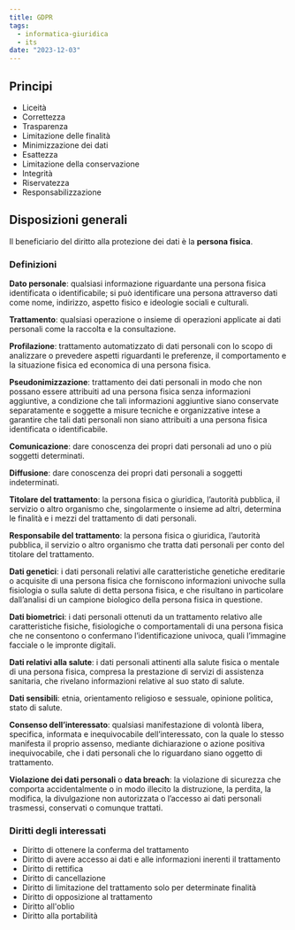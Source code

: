 ```yaml
---
title: GDPR
tags:
  - informatica-giuridica
  - its
date: "2023-12-03"
---
```

## Principi

- Liceità
- Correttezza
- Trasparenza
- Limitazione delle finalità
- Minimizzazione dei dati
- Esattezza
- Limitazione della conservazione
- Integrità
- Riservatezza
- Responsabilizzazione

## Disposizioni generali

Il beneficiario del diritto alla protezione dei dati è la **persona fisica**.

### Definizioni

**Dato personale**: qualsiasi informazione riguardante una persona fisica identificata o identificabile; si può identificare una persona attraverso dati come nome, indirizzo, aspetto fisico e ideologie sociali e culturali.

**Trattamento**: qualsiasi operazione o insieme di operazioni applicate ai dati personali come la raccolta e la consultazione.

**Profilazione**: trattamento automatizzato di dati personali con lo scopo di analizzare o prevedere aspetti riguardanti le preferenze, il comportamento e la situazione fisica ed economica di una persona fisica.

**Pseudonimizzazione**: trattamento dei dati personali in modo che non possano essere attribuiti ad una persona fisica senza informazioni aggiuntive, a condizione che tali informazioni aggiuntive siano conservate separatamente e soggette a misure tecniche e organizzative intese a garantire che tali dati personali non siano attribuiti a una persona fisica identificata o identificabile.

**Comunicazione**: dare conoscenza dei propri dati personali ad uno o più soggetti determinati.

**Diffusione**: dare conoscenza dei propri dati personali a soggetti indeterminati.

**Titolare del trattamento**: la persona fisica o giuridica, l’autorità pubblica, il servizio o altro organismo che, singolarmente o insieme ad altri, determina le finalità e i mezzi del trattamento di dati personali.

**Responsabile del trattamento**: la persona fisica o giuridica, l’autorità pubblica, il servizio o altro organismo che tratta dati personali per conto del titolare del trattamento.

**Dati genetici**: i dati personali relativi alle caratteristiche genetiche ereditarie o acquisite di una persona fisica che forniscono informazioni univoche sulla fisiologia o sulla salute di detta persona fisica, e che risultano in particolare dall’analisi di un campione biologico della persona fisica in questione.

**Dati biometrici**: i dati personali ottenuti da un trattamento relativo alle caratteristiche fisiche, fisiologiche o comportamentali di una persona fisica che ne consentono o confermano l’identificazione univoca, quali l’immagine facciale o le impronte digitali.

**Dati relativi alla salute**: i dati personali attinenti alla salute fisica o mentale di una persona fisica, compresa la prestazione di servizi di assistenza sanitaria, che rivelano informazioni relative al suo stato di salute.

**Dati sensibili**: etnia, orientamento religioso e sessuale, opinione politica, stato di salute.

**Consenso dell’interessato**: qualsiasi manifestazione di volontà libera, specifica, informata e inequivocabile dell’interessato, con la quale lo stesso manifesta il proprio assenso, mediante dichiarazione o azione positiva inequivocabile, che i dati personali che lo riguardano siano oggetto di trattamento.

**Violazione dei dati personali** o **data breach**: la violazione di sicurezza che comporta accidentalmente o in modo illecito la distruzione, la perdita, la modifica, la divulgazione non autorizzata o l’accesso ai dati personali trasmessi, conservati o comunque trattati.

### Diritti degli interessati

- Diritto di ottenere la conferma del trattamento
- Diritto di avere accesso ai dati e alle informazioni inerenti il trattamento
- Diritto di rettifica
- Diritto di cancellazione
- Diritto di limitazione del trattamento solo per determinate finalità
- Diritto di opposizione al trattamento
- Diritto all'oblio
- Diritto alla portabilità
